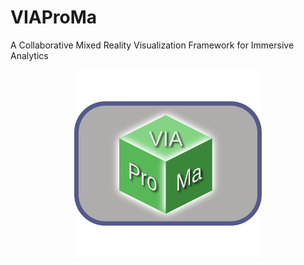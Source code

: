 # VIAProMa

A Collaborative Mixed Reality Visualization Framework for Immersive Analytics

<p align="center">
    <img src="Frontend/Texture%20Source%20Files/Logo/Logo.svg" alt="VIAProMa Logo" height="300" />
</p>
